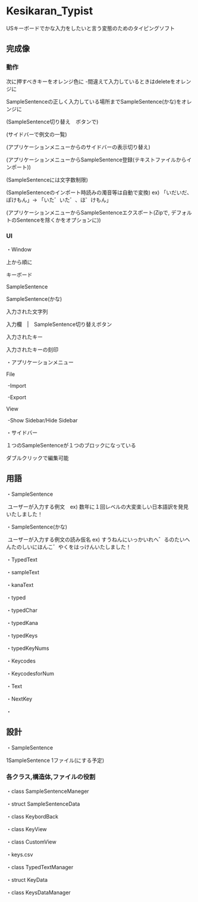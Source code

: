 # Kesikaran_Typist

USキーボードでかな入力をしたいと言う変態のためのタイピングソフト



## 完成像

### 動作

次に押すべきキーをオレンジ色に -間違えて入力しているときはdeleteをオレンジに

SampleSentenceの正しく入力している場所までSampleSentence(かな)をオレンジに

(SampleSentence切り替え　ボタンで)

(サイドバーで例文の一覧)

(アプリケーションメニューからのサイドバーの表示切り替え)

(アプリケーションメニューからSampleSentence登録(テキストファイルからインポート))

(SampleSentenceには文字数制限)

(SampleSentenceのインポート時読みの濁音等は自動で変換) ex) 「いだいだ、ぽけもん」-> 「いた゛いた゛、ほ゜けもん」

(アプリケーションメニューからSampleSentenceエクスポート(Zipで, デフォルトのSentenceを除くかをオプションに))





### UI

・Window

上から順に

キーボード

SampleSentence

SampleSentence(かな)

入力された文字列

入力欄　|　SampleSentence切り替えボタン 

入力されたキー

入力されたキーの刻印

・アプリケーションメニュー

File

​	-Import

​	-Export 

View

​	-Show Sidebar/Hide Sidebar

・サイドバー

１つのSampleSentenceが１つのブロックになっている

ダブルクリックで編集可能





## 用語

・SampleSentence

​	ユーザーが入力する例文　ex) 数年に１回レベルの大変楽しい日本語訳を発見いたしました！

・SampleSentence(かな)

​		ユーザーが入力する例文の読み仮名 ex) すうねんにいっかいれへ゛るのたいへんたのしいにほんこ゛やくをはっけんいたしました！

・TypedText 

・sampleText

・kanaText

・typed

・typedChar

・typedKana

・typedKeys

・typedKeyNums

・Keycodes

・KeycodesforNum

・Text

・NextKey

・



## 設計

・SampleSentence

1SampleSentence 1ファイル(にする予定)

### 各クラス,構造体,ファイルの役割

・class SampleSentenceManeger 

・struct SampleSentenceData

・class KeybordBack

・class KeyView

・class CustomView

・keys.csv

・class TypedTextManager

・struct KeyData

・class KeysDataManager





